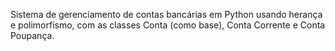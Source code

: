 Sistema de gerenciamento de contas bancárias em Python usando herança e polimorfismo, com as classes Conta (como base), Conta Corrente e Conta Poupança.
